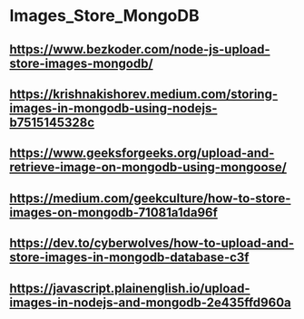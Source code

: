 # Images_Store_MongoDB

## https://www.bezkoder.com/node-js-upload-store-images-mongodb/

## https://krishnakishorev.medium.com/storing-images-in-mongodb-using-nodejs-b7515145328c

## https://www.geeksforgeeks.org/upload-and-retrieve-image-on-mongodb-using-mongoose/

## https://medium.com/geekculture/how-to-store-images-on-mongodb-71081a1da96f

## https://dev.to/cyberwolves/how-to-upload-and-store-images-in-mongodb-database-c3f

## https://javascript.plainenglish.io/upload-images-in-nodejs-and-mongodb-2e435ffd960a

## 